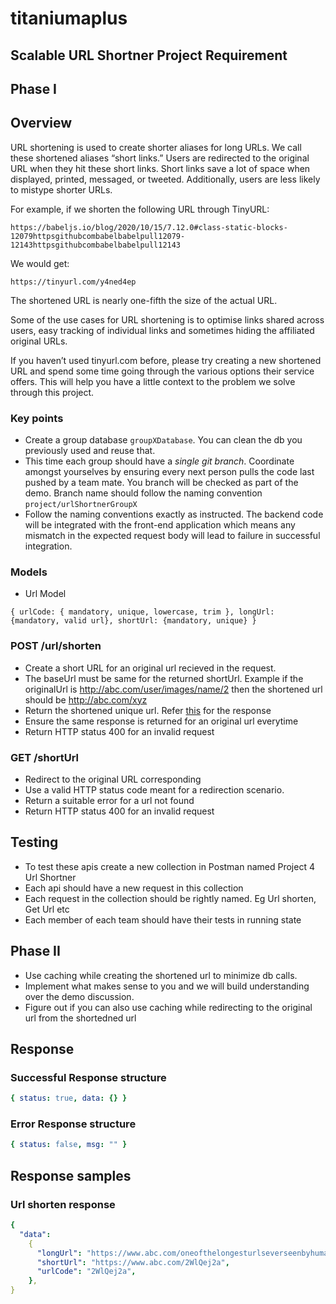 # titaniumaplus

## Scalable URL Shortner Project Requirement

## Phase I

## Overview

URL shortening is used to create shorter aliases for long URLs. We call these shortened aliases “short links.” Users are redirected to the original URL when they hit these short links. Short links save a lot of space when displayed, printed, messaged, or tweeted. Additionally, users are less likely to mistype shorter URLs.

For example, if we shorten the following URL through TinyURL:

```
https://babeljs.io/blog/2020/10/15/7.12.0#class-static-blocks-12079httpsgithubcombabelbabelpull12079-12143httpsgithubcombabelbabelpull12143
```

We would get:

```
https://tinyurl.com/y4ned4ep
```

The shortened URL is nearly one-fifth the size of the actual URL.

Some of the use cases for URL shortening is to optimise links shared across users, easy tracking of individual links and sometimes hiding the affiliated original URLs.

If you haven’t used tinyurl.com before, please try creating a new shortened URL and spend some time going through the various options their service offers. This will help you have a little context to the problem we solve through this project.

### Key points

- Create a group database `groupXDatabase`. You can clean the db you previously used and reuse that.
- This time each group should have a _single git branch_. Coordinate amongst yourselves by ensuring every next person pulls the code last pushed by a team mate. You branch will be checked as part of the demo. Branch name should follow the naming convention `project/urlShortnerGroupX`
- Follow the naming conventions exactly as instructed. The backend code will be integrated with the front-end application which means any mismatch in the expected request body will lead to failure in successful integration.

### Models

- Url Model

```
{ urlCode: { mandatory, unique, lowercase, trim }, longUrl: {mandatory, valid url}, shortUrl: {mandatory, unique} }
```

### POST /url/shorten

- Create a short URL for an original url recieved in the request.
- The baseUrl must be same for the returned shortUrl. Example if the originalUrl is http://abc.com/user/images/name/2 then the shortened url should be http://abc.com/xyz
- Return the shortened unique url. Refer [this](#url-shorten-response) for the response
- Ensure the same response is returned for an original url everytime
- Return HTTP status 400 for an invalid request

### GET /shortUrl

- Redirect to the original URL corresponding
- Use a valid HTTP status code meant for a redirection scenario.
- Return a suitable error for a url not found
- Return HTTP status 400 for an invalid request

## Testing

- To test these apis create a new collection in Postman named Project 4 Url Shortner
- Each api should have a new request in this collection
- Each request in the collection should be rightly named. Eg Url shorten, Get Url etc
- Each member of each team should have their tests in running state

## Phase II

- Use caching while creating the shortened url to minimize db calls.
- Implement what makes sense to you and we will build understanding over the demo discussion.
- Figure out if you can also use caching while redirecting to the original url from the shortedned url

## Response

### Successful Response structure

```yaml
{ status: true, data: {} }
```

### Error Response structure

```yaml
{ status: false, msg: "" }
```

## Response samples

### Url shorten response

```yaml
{
  "data":
    {
      "longUrl": "https://www.abc.com/oneofthelongesturlseverseenbyhumans.com",
      "shortUrl": "https://www.abc.com/2WlQej2a",
      "urlCode": "2WlQej2a",
    },
}
```
